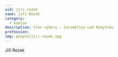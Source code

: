 ```yaml
---
uid: jiri.rezek
name: Jiří Rezek
category:
  - komise
description: člen výboru - Jaroměřice nad Rokytnou
profession: 
img: people/jiri-rezek.jpg
---
```


Jiří Rezek
